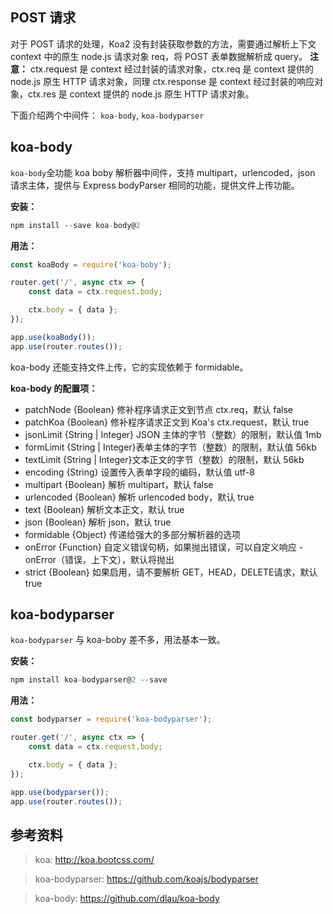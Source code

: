 

## POST 请求
对于 POST 请求的处理，Koa2 没有封装获取参数的方法，需要通过解析上下文 context 中的原生 node.js 请求对象 req，将 POST 表单数据解析成 query。
**注意：** ctx.request 是 context 经过封装的请求对象，ctx.req 是 context 提供的 node.js 原生 HTTP 请求对象，同理 ctx.response 是 context 经过封装的响应对象，ctx.res 是 context 提供的 node.js 原生 HTTP 请求对象。


下面介绍两个中间件： `koa-body`, `koa-bodyparser`

## koa-body
`koa-body`全功能 koa boby 解析器中间件，支持 multipart，urlencoded，json 请求主体，提供与 Express bodyParser 相同的功能，提供文件上传功能。

**安装：**

```js
npm install --save koa-body@2
```

**用法：**

```js
const koaBody = require('koa-boby');

router.get('/', async ctx => {
    const data = ctx.request.body;

    ctx.body = { data };
});

app.use(koaBody());
app.use(router.routes());
```

koa-body 还能支持文件上传，它的实现依赖于 formidable。

**koa-body 的配置项：**

- patchNode {Boolean} 修补程序请求正文到节点 ctx.req，默认 false
- patchKoa {Boolean} 修补程序请求正文到 Koa's ctx.request，默认 true
- jsonLimit {String | Integer} JSON 主体的字节（整数）的限制，默认值 1mb
- formLimit {String | Integer}表单主体的字节（整数）的限制，默认值 56kb
- textLimit {String | Integer}文本正文的字节（整数）的限制，默认 56kb
- encoding {String} 设置传入表单字段的编码，默认值 utf-8
- multipart {Boolean} 解析 multipart，默认 false
- urlencoded {Boolean} 解析 urlencoded body，默认 true
- text {Boolean} 解析文本正文，默认 true
- json {Boolean} 解析 json，默认 true
- formidable {Object} 传递给强大的多部分解析器的选项
- onError {Function} 自定义错误句柄，如果抛出错误，可以自定义响应 - onError（错误，上下文），默认将抛出
- strict {Boolean} 如果启用，请不要解析 GET，HEAD，DELETE请求，默认 true

## koa-bodyparser
`koa-bodyparser` 与 koa-boby 差不多，用法基本一致。

**安装：**

```js
npm install koa-bodyparser@2 --save
```

**用法：**

```js
const bodyparser = require('koa-bodyparser');

router.get('/', async ctx => {
    const data = ctx.request.body;

    ctx.body = { data };
});

app.use(bodyparser());
app.use(router.routes());
```


## 参考资料
> koa: http://koa.bootcss.com/

> koa-bodyparser: https://github.com/koajs/bodyparser

> koa-body: https://github.com/dlau/koa-body

